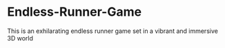 # Endless-Runner-Game
This is an exhilarating endless runner game set in a vibrant and immersive 3D world
